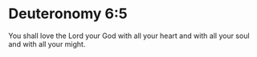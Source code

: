 # Deuteronomy 6:5

You shall love the Lord your God with all your heart and with all your soul and with all your might.
